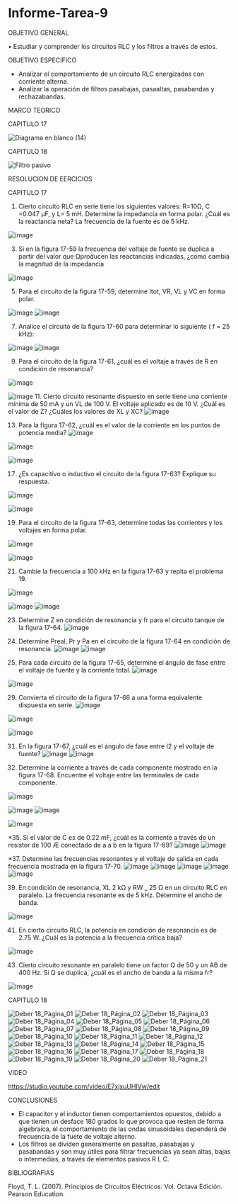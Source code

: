 # Informe-Tarea-9

OBJETIVO GENERAL 

•	Estudiar y comprender los circuitos RLC y los filtros a través de estos. 

OBJETIVO ESPECIFICO

- Analizar el comportamiento de un circuito RLC energizados con corriente alterna. 
- Analizar la operación de filtros pasabajas, pasaaltas, pasabandas y rechazabandas. 

MARCO TEORICO

CAPITULO 17


![Diagrama en blanco (14)](https://user-images.githubusercontent.com/93899658/156442431-3a3194e0-baba-405f-a206-e3bcac1fdb26.png)

CAPITULO 18

![Filtro pasivo](https://user-images.githubusercontent.com/93209004/155739637-e7d49e0c-ea7c-4395-a462-7cbed91e8551.png)


RESOLUCION DE EERCICIOS 

CAPITULO 17

1.	Cierto circuito RLC en serie tiene los siguientes valores: R=10Ω, C =0.047 µF, y L= 5 mH. Determine la impedancia en forma polar. ¿Cuál es la reactancia neta? La frecuencia de la fuente es de 5 kHz.

![image](https://user-images.githubusercontent.com/93899658/155643865-cffd2e92-0d81-4875-8a5d-65b2199461da.png)

3. Si en la figura 17-59 la frecuencia del voltaje de fuente se duplica a partir del valor que Ωproducen las reactancias indicadas, ¿cómo cambia la magnitud de la impedancia

![image](https://user-images.githubusercontent.com/93899658/155643924-f26a08d3-ef0b-4d13-ae92-9be7d8c7a3e6.png)

5. Para el circuito de la figura 17-59, determine Itot, VR, VL y VC en forma polar.

![image](https://user-images.githubusercontent.com/93899658/155643990-605d4d5b-f23f-4244-921b-d96bc70fdf54.png)
![image](https://user-images.githubusercontent.com/93899658/155644009-c38e1a4b-4e8e-4fae-8634-bd0b3f260e25.png)

7. Analice el circuito de la figura 17-60 para determinar lo siguiente ( f = 25 kHz):


![image](https://user-images.githubusercontent.com/93899658/155644042-faec94b1-e424-43c0-afd2-4e260bdb5a5b.png)
![image](https://user-images.githubusercontent.com/93899658/155644067-ca82b26f-8787-40a9-978f-ee228ce75c3d.png)

9. Para el circuito de la figura 17-61, ¿cuál es el voltaje a través de R en condición de resonancia?

![image](https://user-images.githubusercontent.com/93899658/155644108-0eeb07a4-75d2-4049-ac4b-e13b0741c769.png)

![image](https://user-images.githubusercontent.com/93899658/155644123-fa907b2a-e476-4fdd-af76-19ee78966095.png)
11. Cierto circuito resonante dispuesto en serie tiene una corriente mínima de 50 mA y un VL de 100 V. El voltaje aplicado es de 10 V. ¿Cuál es el valor de Z? ¿Cuáles los valores de XL y XC?
![image](https://user-images.githubusercontent.com/93899658/155644180-e9e6fd7d-f7e8-425f-a581-6d4467b80ae9.png)

13. Para la figura 17-62, ¿cuál es el valor de la corriente en los puntos de potencia media?
![image](https://user-images.githubusercontent.com/93899658/155644234-5729711d-ba72-44c3-9238-df13e13e0d46.png)

![image](https://user-images.githubusercontent.com/93899658/155644255-71260ad6-a3cc-411f-bbb0-294623df9043.png)

![image](https://user-images.githubusercontent.com/93899658/155644276-3ab70e1e-56ae-4f93-8b70-68dbfdcc3d15.png)

17. ¿Es capacitivo o inductivo el circuito de la figura 17-63? Explique su respuesta.

![image](https://user-images.githubusercontent.com/93899658/155644362-6e18eec8-eda3-4d3c-8724-fa4b2cf98a97.png)

![image](https://user-images.githubusercontent.com/93899658/155644395-d3db30d5-09a3-428c-91cd-a00d8437b7ea.png)

19. Para el circuito de la figura 17-63, determine todas las corrientes y los voltajes en forma polar.

![image](https://user-images.githubusercontent.com/93899658/155644461-3f671770-e3a7-4f4c-aebd-28264c31bb36.png)

![image](https://user-images.githubusercontent.com/93899658/155644486-e78166c0-7e32-4b71-bc7d-4c5cfee72920.png)

21. Cambie la frecuencia a 100 kHz en la figura 17-63 y repita el problema 19.

![image](https://user-images.githubusercontent.com/93899658/155644544-6132b4ea-337d-42c8-a1ae-e19a48ceb3cf.png)

![image](https://user-images.githubusercontent.com/93899658/155644569-65844d4f-6790-4126-bf31-79ce3e19a286.png)
![image](https://user-images.githubusercontent.com/93899658/155644585-5ab3ec61-6e1b-46f5-85f4-2373190be12f.png)

23. Determine Z en condición de resonancia y fr para el circuito tanque de la figura 17-64.
![image](https://user-images.githubusercontent.com/93899658/155644645-a84948b2-b45b-4eb0-9b72-e508dd5bbfdd.png)

25. Determine Preal, Pr y Pa en el circuito de la figura 17-64 en condición de resonancia.
![image](https://user-images.githubusercontent.com/93899658/155644694-cb738ea4-899a-4f2b-99a2-1842d282ac14.png)
![image](https://user-images.githubusercontent.com/93899658/155644717-f0189327-4062-4e42-b45c-0c7442e3e77a.png)

27. Para cada circuito de la figura 17-65, determine el ángulo de fase entre el voltaje de fuente y la corriente total.
![image](https://user-images.githubusercontent.com/93899658/155644758-08fe418f-e051-4e8a-8857-f667d7fb42d5.png)

![image](https://user-images.githubusercontent.com/93899658/155644782-9722f204-e903-4248-a948-ef61c9002492.png)

29. Convierta el circuito de la figura 17-66 a una forma equivalente dispuesta en serie.
![image](https://user-images.githubusercontent.com/93899658/155644813-8c3fe0f5-a794-4d76-bd02-c0ec3c220f1d.png)


![image](https://user-images.githubusercontent.com/93899658/155644831-55bcb930-a507-46b6-8931-66855278b26a.png)

![image](https://user-images.githubusercontent.com/93899658/155644858-cad64887-95df-45af-9cd6-0866dc9e95bd.png)

31. En la figura 17-67, ¿cuál es el ángulo de fase entre I2 y el voltaje de fuente?
![image](https://user-images.githubusercontent.com/93899658/155644899-ae219d39-4c11-4cd6-badb-d8e52a0cfb5e.png)
![image](https://user-images.githubusercontent.com/93899658/155644917-682c0697-3659-416b-a211-f1a7da342b16.png)

33. Determine la corriente a través de cada componente mostrado en la figura 17-68. Encuentre el voltaje entre las terminales de cada componente.

![image](https://user-images.githubusercontent.com/93899658/155644964-afef3943-bb2e-4cfd-9632-04469b16ded1.png)

![image](https://user-images.githubusercontent.com/93899658/155644979-590db472-04a7-412f-b0a2-031ff9b119c5.png)
![image](https://user-images.githubusercontent.com/93899658/155645000-4136675b-0076-4b36-b68a-55ce107a54c7.png)

![image](https://user-images.githubusercontent.com/93899658/155645012-2b06dd16-5b9e-4605-9b17-2e65d11dab9a.png)


*35. Si el valor de C es de 0.22 mF, ¿cuál es la corriente a través de un resistor de 100 Æ conectado de a a b en la figura 17-69?
![image](https://user-images.githubusercontent.com/93899658/155645039-7ca413c9-3fb9-4e2a-85c0-5c6242ab6d78.png)
![image](https://user-images.githubusercontent.com/93899658/155645055-7fda2550-4768-47d5-9b66-a6bfae859385.png)


*37. Determine las frecuencias resonantes y el voltaje de salida en cada frecuencia mostrada en la figura 17-70.
![image](https://user-images.githubusercontent.com/93899658/155645093-ebcb3f11-583e-4026-9b36-a2dd6fda31f4.png)
![image](https://user-images.githubusercontent.com/93899658/155645107-b461d6e5-22b3-4788-99f6-471f12455117.png)
![image](https://user-images.githubusercontent.com/93899658/155645121-d6aafd10-7ecb-4f01-a74d-90667220e2e1.png)
![image](https://user-images.githubusercontent.com/93899658/155645139-ea6ae5d9-70c6-4cbc-a11f-6e501f6ed43c.png)
![image](https://user-images.githubusercontent.com/93899658/155645172-1f66c830-fa68-434e-8e9c-87afa2d10fbf.png)

39. En condición de resonancia, XL  2 kΩ y RW _ 25 Ω en un circuito RLC en paralelo. La frecuencia resonante es de 5 kHz. Determine el ancho de banda.


![image](https://user-images.githubusercontent.com/93899658/155645204-f32d6569-a49e-45e8-95a8-b750ed459a63.png)




41. En cierto circuito RLC, la potencia en condición de resonancia es de 2.75 W. ¿Cuál es la potencia a la frecuencia crítica baja?

![image](https://user-images.githubusercontent.com/93899658/155645262-e6ce19be-6d0f-46b4-a67e-2ced750bc61f.png)


43. Cierto circuito resonante en paralelo tiene un factor Q de 50 y un AB de 400 Hz. Si Q se duplica, ¿cuál es el ancho de banda a la misma fr?

![image](https://user-images.githubusercontent.com/93899658/155645303-0eb679b6-9fc5-4f5a-b3d8-5e89df18cd92.png)









CAPITULO 18

![Deber 18_Página_01](https://user-images.githubusercontent.com/93209004/155621572-b7bbe919-46df-4219-9fca-94094e87525e.jpg)
![Deber 18_Página_02](https://user-images.githubusercontent.com/93209004/155621577-23200d45-fc37-42ae-b761-b68530c95173.jpg)
![Deber 18_Página_03](https://user-images.githubusercontent.com/93209004/155621579-43e1f594-3962-426a-bb94-c4e6e3817aab.jpg)
![Deber 18_Página_04](https://user-images.githubusercontent.com/93209004/155621580-1fec4d6e-61b3-4bcf-b955-361445bf09d0.jpg)
![Deber 18_Página_05](https://user-images.githubusercontent.com/93209004/155621581-7cb5890a-a852-4ef9-ad3e-6e4125d9daf5.jpg)
![Deber 18_Página_06](https://user-images.githubusercontent.com/93209004/155621584-1133a091-92d1-4720-bd4a-85b25c3d8dab.jpg)
![Deber 18_Página_07](https://user-images.githubusercontent.com/93209004/155621586-7e0caa07-2e97-4b0a-91e5-a6b608c180c8.jpg)
![Deber 18_Página_08](https://user-images.githubusercontent.com/93209004/155621587-4b9361e5-e4af-4641-b68b-075637b52420.jpg)
![Deber 18_Página_09](https://user-images.githubusercontent.com/93209004/155621588-e9582913-a545-4ffe-9082-c70cf1f2df07.jpg)
![Deber 18_Página_10](https://user-images.githubusercontent.com/93209004/155621592-b8764de5-0f44-4e00-8685-0ce82a417d1e.jpg)
![Deber 18_Página_11](https://user-images.githubusercontent.com/93209004/155621593-3024ae50-6473-4bc8-89f3-ce20fbaeb107.jpg)
![Deber 18_Página_12](https://user-images.githubusercontent.com/93209004/155621594-f088f13f-d389-4fd2-bc8a-022d37646bf9.jpg)
![Deber 18_Página_13](https://user-images.githubusercontent.com/93209004/155621597-c0461e54-e009-48b7-b870-c8c1b666d6f2.jpg)
![Deber 18_Página_14](https://user-images.githubusercontent.com/93209004/155621598-353eee12-8022-4e11-bbf7-f34788aff5e2.jpg)
![Deber 18_Página_15](https://user-images.githubusercontent.com/93209004/155621599-64f6f348-65a6-4ce6-986c-7bd20487bced.jpg)
![Deber 18_Página_16](https://user-images.githubusercontent.com/93209004/155621601-d83ee03b-0bc0-4072-b9d6-a76dffa0f05b.jpg)
![Deber 18_Página_17](https://user-images.githubusercontent.com/93209004/155621604-1a78eed7-da0c-4ade-aab3-baa66f3afd8d.jpg)
![Deber 18_Página_18](https://user-images.githubusercontent.com/93209004/155621605-6e95876f-9c11-497c-81cd-b406045924fb.jpg)
![Deber 18_Página_19](https://user-images.githubusercontent.com/93209004/155621606-254dfafc-be7c-48cf-8b74-1241bd0ded15.jpg)
![Deber 18_Página_20](https://user-images.githubusercontent.com/93209004/155621607-b86bfc15-6508-4240-93a4-a886ce9c4e7b.jpg)
![Deber 18_Página_21](https://user-images.githubusercontent.com/93209004/155621609-b5b62711-1c8c-4b08-b19f-8f810dccfd67.jpg)


VIDEO

https://studio.youtube.com/video/E7xjxuUHIVw/edit

CONCLUSIONES

- El capacitor y el inductor tienen comportamientos opuestos, debido a que tienen un desface  180 grados lo que provoca que resten de forma algebraica, el comportamiento de las ondas sinusoidales dependerá de frecuencia de la fuete de voltaje alterno.
- Los filtros se dividen generalmente en pasaltas, pasabajas y pasabandas y son muy útiles para filtrar frecuencias ya sean altas, bajas o intermedias, a través de elementos pasivos R L C.

BIBLIOGRAFIAS

Floyd, T. L. (2007). Principios de Circuitos Eléctricos: Vol. Octava Edición. Pearson Education.
